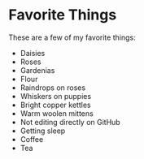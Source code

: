 # Favorite Things

These are a few of my favorite things:

- Daisies
- Roses
- Gardenias
- Flour
- Raindrops on roses
- Whiskers on puppies
- Bright copper kettles
- Warm woolen mittens
- Not editing directly on GitHub
- Getting sleep
- Coffee
- Tea
